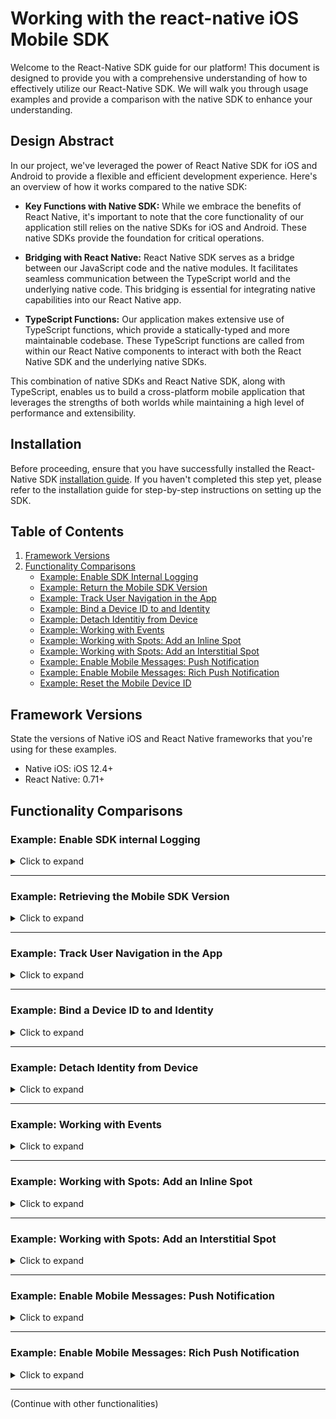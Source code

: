 # Working with the react-native iOS Mobile SDK

Welcome to the React-Native SDK guide for our platform! This document is designed to provide you with a comprehensive understanding of how to effectively utilize our React-Native SDK. We will walk you through usage examples and provide a comparison with the native SDK to enhance your understanding.

## Design Abstract
In our project, we've leveraged the power of React Native SDK for iOS and Android to provide a flexible and efficient development experience. Here's an overview of how it works compared to the native SDK:

 - **Key Functions with Native SDK:** 
While we embrace the benefits of React Native, it's important to note that the core functionality of our application still relies on the native SDKs for iOS and Android. These native SDKs provide the foundation for critical operations.

 - **Bridging with React Native:** 
React Native SDK serves as a bridge between our JavaScript code and the native modules. It facilitates seamless communication between the TypeScript world and the underlying native code. This bridging is essential for integrating native capabilities into our React Native app.

 - **TypeScript Functions:**
Our application makes extensive use of TypeScript functions, which provide a statically-typed and more maintainable codebase. These TypeScript functions are called from within our React Native components to interact with both the React Native SDK and the underlying native SDKs.

This combination of native SDKs and React Native SDK, along with TypeScript, enables us to build a cross-platform mobile application that leverages the strengths of both worlds while maintaining a high level of performance and extensibility.

## Installation

Before proceeding, ensure that you have successfully installed the React-Native SDK [installation guide](link-to-installation-guide). If you haven't completed this step yet, please refer to the installation guide for step-by-step instructions on setting up the SDK.


## Table of Contents
<a name="back-to-top"></a>
1. [Framework Versions](#framework-versions)
2. [Functionality Comparisons](#functionality-comparisons)
    - [Example: Enable SDK Internal Logging](#expand-enable-sdk-internal-logging)
    - [Example: Return the Mobile SDK Version](#expand-return-the-mobile-sdk-version)
    - [Example: Track User Navigation in the App](#expand-track-user-navigation-in-the-app)
    - [Example: Bind a Device ID to and Identity](#expand-bind-a-device-id-to-and-identity)
    - [Example: Detach Identitiy from Device](#expand-detach-identitiy-from-device)
    - [Example: Working with Events](#expand-working-with-events)
    - [Example: Working with Spots: Add an Inline Spot](#expand-working-with-spots-inline)
    - [Example: Working with Spots: Add an Interstitial Spot](#enable-mobile-messages-push-notification)
    - [Example: Enable Mobile Messages: Push Notification](#enable-mobile-messages-push-notification)
    - [Example: Enable Mobile Messages: Rich Push Notification](#enable-mobile-messages-rich-push-notification)
    - [Example: Reset the Mobile Device ID](#expand-reset-the-mobile-device-id)


## Framework Versions

State the versions of Native iOS and React Native frameworks that you're using for these examples.

- Native iOS: iOS 12.4+
- React Native: 0.71+

## Functionality Comparisons

### Example: Enable SDK internal Logging
<details><summary>Click to expand</summary>
<a name="expand-enable-sdk-internal-logging"></a>

This example illustrates how to set up SAS Collector and Logger in a Native iOS application. **Note: The setup for Native iOS and React Native iOS projects is the same for this functionality.** You will need to modify your `AppDelegate.h` and `AppDelegate.m` files.

#### Step 1: Update AppDelegate.h

In your `AppDelegate.h` file, you need to import the SASCollector header. 

```objective-c
// AppDelegate.h

// ... Your existing import statements
#import <UIKit/UIKit.h>

// NEWLY ADDED: Import SASCollector
#import <SASCollector/SASCollector.h>

// ... Rest of the file
```

#### Step 2: Update AppDelegate.m

In your `AppDelegate.m` file, you will need to import two headers: `SASCollector.h` and `SASLogger.h`.

```objective-c
// AppDelegate.mm

// ... Your existing import statements
#import <UIKit/UIKit.h>

// NEWLY ADDED: Import SASCollector and SASLogger
#import <SASCollector/SASCollector.h>
#import <SASCollector/SASLogger.h>

// ... Rest of the file
```

#### Step 3: Modify didFinishLaunchingWithOptions Method

Locate the `didFinishLaunchingWithOptions:` method in your `AppDelegate.m` and add the following line to set the SAS Logger level.

```objective-c
- (BOOL)application:(UIApplication *)application didFinishLaunchingWithOptions:(NSDictionary *)launchOptions {
    // ... Existing code

    // NEWLY ADDED: Set SAS Logger level
    [SASLogger setLevel:SASLoggerLevelError];

    // ... Existing code
    return YES;
}
```

[Back to Top](#back-to-top)
</details>



---

### Example: Retrieving the Mobile SDK Version

<details><summary>Click to expand</summary>
<a name="expand-return-the-mobile-sdk-version"></a>

This example provides guidance on how to obtain the SDK version in both native iOS using Objective-C and React Native iOS using TypeScript.

## Native iOS Objective-C

To retrieve the SDK version in native iOS using Objective-C, you can use the following method:

```objective-c
// Objective-C
+(NSString*)sdkVersion;
```

## React Native iOS TypeScript

To retrieve the SDK version in React Native using TypeScript, follow these steps:

1. Import the required modules and functions:

   ```typescript
   import React, { useState, useEffect } from 'react';
   import { View, Text, Platform } from 'react-native';
   import { getSdkVersion } from 'mobile-sdk-react-native';
   ```

2. Set up state in your component to store the SDK version:

   ```typescript
   const [sdkVersion, setSdkVersion] = useState<string>('');
   ```

3. Utilize the `useEffect` hook to fetch the SDK version and update the state:

   ```typescript
   useEffect(() => {
       getSdkVersion((version: string) => {
           setSdkVersion(version);
       });
   }, []);
   ```

4. Display the SDK version in your component's `return` statement:

   ```typescript
   return (
    <View style={{ flex: 1, justifyContent: 'center', alignItems: 'center' }}>
        <Text>{Platform.OS} SDK version: {sdkVersion}</Text>
    </View>
   );
   ```

5. As a reference, the `getSdkVersion` function is implemented in the `mobile-sdk-react-native.mm` file of our React Native SDK:

   ```objective-c
   RCT_EXPORT_METHOD(getSdkVersion:(RCTResponseSenderBlock)callback)
   {
      NSString* sdkVersion = [SASCollector sdkVersion];
      callback(@[sdkVersion]);
   }
   ```

6. Example Code: [sdkVersionExample.tsx](./sdkVersionExample.tsx)

[Back to Top](#back-to-top)
</details>


---

### Example: Track User Navigation in the App

<details><summary>Click to expand</summary>
<a name="expand-track-user-navigation-in-the-app"></a>

This example illustrates the process of using the `newPage` API from the React Native SDK to track user navigation within your app.

**Using the Native iOS SDK:**

```objective-c
[SASCollector newPage:@"outdoor/fishing/livebait"];
```

**Using React Native with TypeScript:**

Follow these steps to monitor user navigation within your app:

1. Import the necessary modules and functions:

   ```typescript
   import React from 'react';
   import { newPage } from 'mobile-sdk-react-native';
   ```

2. Trigger the `newPage` API within your component's `return` statement:

   ```typescript
   return (
      newPage('outdoor/fishing/livebait');
   );
   ```

3. As a reference, the `newPage` function is implemented in the `mobile-sdk-react-native.mm` file of our React Native SDK:

   ```objective-c
   RCT_EXPORT_METHOD(newPage:(NSString*)uri)
   {
      [SASCollector newPage:uri];
   }
   ```

3. Example Code: [newPageExample.tsx](./newPageExample.tsx)

[Back to Top](#back-to-top)   
</details>


---

### Example: Bind a Device ID to and Identity

<details><summary>Click to expand</summary>
<a name="expand-bind-a-device-id-to-and-identity"></a>

This example demonstrates how to use the `identity:withType:completion:` API from the React Native SDK to associate a user's identity with a device ID. This association is performed after the user signs in to your app, allowing you to uniquely identify the user. The `type` parameter specifies the type of identity (customer ID or login), while the `value` parameter holds the corresponding identifier. The supported identity types are `SASCOLLECTOR_IDENTITY_TYPE_CUSTOMER_ID` and `SASCOLLECTOR_IDENTITY_TYPE_LOGIN`, which are constants defined in `SASCollectorEvents.h`.

**Using the Native iOS SDK:**

Here's an example that uses `CUSTOMER_ID` as the identity:

```objective-c
[SASCollector
    identity:logonValue
    withType:SASCOLLECTOR_IDENTITY_TYPE_CUSTOMER_ID
    completion:^(bool completed) {
        NSLog(completed ? @"success" : @"failure");
    
        // Identity is now associated
        dispatch_async(dispatch_get_main_queue(), ^{
            // Perform tasks here that need to be on the main thread
        });
}];
```

**Using React Native with TypeScript:**

Follow these steps to retrieve the SDK version:

1. Import the required modules and functions:

   ```typescript
    import React, { useState } from 'react';
    import { View, Button, TextInput } from 'react-native';
    import { identity } from 'mobile-sdk-react-native';
   ```

2. Set up state in your component to hold the login type and user ID:

   ```typescript
    const [userId, setUserId] = React.useState<string>('');
    const loginType = 'IDENTITY_TYPE_CUSTOMER_ID';
    // const loginType = 'IDENTITY_TYPE_LOGIN_ID';
   ```

3. Create a handler function to trigger the `identity` function:

   ```typescript
   const handlePress = async () => {
    try {
        await identity(userId, loginType);
        console.log('Log-in Success');
    } catch (error) {
        console.log('Log-in Failure');
    }
   };
   ```

4. Include a button in your component's `return` statement:

   ```typescript
   return (
    <View style={{ flex: 1, justifyContent: 'center', alignItems: 'center' }}>
        <TextInput
            placeholder="Enter User ID"
            onChangeText={setUserId} // Capture and update the userId state
        />
      <Button title="Identity" onPress={handlePress} />
    </View>
   );
   ```

5. As a reference, the `identity` function is implemented in the `mobile-sdk-react-native.mm` file of our React Native SDK:

   ```objective-c
    RCT_EXPORT_METHOD(identity:(NSString*)value withType:(NSString*)type isSuccess:(RCTPromiseResolveBlock)successPromise isFailure:(RCTPromiseRejectBlock)failurePromise) {
        [SASCollector identity:value withType:type completion:^(BOOL success) {
            dispatch_async(dispatch_get_main_queue(), ^{
                if (success) {
                    successPromise([NSNumber numberWithBool:success]);
                } else {
                    failurePromise(@"Error", @"Identity failure", nil);
                }
            });

        }];
    }
   ```

6. Example Code: [identityExample.tsx](./identityExample.tsx)

[Back to Top](#back-to-top)
</details>


---

### Example: Detach Identity from Device

<details><summary>Click to expand</summary>
<a name="expand-detach-identitiy-from-device"></a>

Use the `detachIdentity` method to allow users to sign out from your app. This action:

- Disconnects the device from the user's current identity, stopping personalized push notifications.
- Generates new session and focus events.
  
**Using the Native iOS SDK:**

```objective-c
+(void)detachIdentity:(void(^)(bool))completionHandler
```

You can also suspend data collection and detach identity together using `shutdownAndDetachIdentity`. To reattach the device, use the `identity` method. To resume collection, call `[SASCollector initializeCollection];`.

**Using React Native with TypeScript:**

Follow these steps to retrieve the SDK version:

1. Import the required modules and functions:

   ```typescript
   import React, { useState } from 'react';
   import { View, Button } from 'react-native';
   import { detachIdentity } from 'mobile-sdk-react-native';
   ```

2. Create a handler function to trigger the `detachIdentity` function:

   ```typescript
   const handlePress = async () => {
    try {
        await detachIdentity();
        console.log('Log-out Success');
    } catch (error) {
        console.log('Log-out Failure');
    }
   };
   ```

3. Include a button in your component's `return` statement:

   ```typescript
   return (
    <View style={{ flex: 1, justifyContent: 'center', alignItems: 'center' }}>
      <Button title="Detach Identity" onPress={handlePress} />
    </View>
   );
   ```

4. As a reference, the `detachIdentity` function is implemented in the `mobile-sdk-react-native.mm` file of our React Native SDK:

   ```objective-c
    RCT_EXPORT_METHOD(detachIdentity:(RCTPromiseResolveBlock)successPromise isFailure:(RCTPromiseRejectBlock)failurePromise) {
        [SASCollector detachIdentity:^(BOOL success) {
            dispatch_async(dispatch_get_main_queue(), ^{
                if (success) {
                    successPromise([NSNumber numberWithBool:success]);
                } else {
                    failurePromise(@"Error", @"Identity detachh failure", [NSError new]);
                }
            });

        }];
    }
   ```
5. Example Code: [detachIdentityExample.tsx](./detachIdentityExample.tsx)

[Back to Top](#back-to-top)
</details>


---

### Example: Working with Events

<details><summary>Click to expand</summary>
<a name="expand-working-with-events"></a>

When working with events, utilize the `addAppEvent` API to send customized event data to the mobile SDK. This API involves:

- An event identifier (mobile event key) that aligns with your SAS Customer Intelligence 360 configuration.
- Optional metadata in the form of name-value pairs within a dictionary.

**Using the Native iOS SDK:**

To send events in native iOS, use the following method:

```objective-c
+(void)addAppEvent:(NSString*)eventName data:(NSDictionary *)data;
```

Example usage:

```objective-c
[SASCollector addAppEvent:@"myEventId"
      data:@{@"myAttributeName":@"myAttributeValue"}];
```

You can omit metadata using:

```objective-c
[SASCollector addAppEvent:@"myEvent" data:nil];
```

**Using React Native with TypeScript:**

Follow these steps:

1. Import necessary modules and functions:

   ```typescript
   import React, { useState } from 'react';
   import { View, TextInput, Button } from 'react-native';
   import { addAppEvent } from 'mobile-sdk-react-native';
   ```

2. Set up state to hold custom event data:

   ```typescript
   const [customEventKey, setCustomEventKey] = React.useState<string>('');
   ```

3. Include a TextInput and Button to submit `addAppEvent`:

   ```typescript
   return (
     <View style={{ flex: 1, justifyContent: 'center', alignItems: 'center' }}>
        <TextInput
            placeholder="Submit Custom Event"
            onChangeText={setCustomEventKey} // Capture and update the CustomEventKey state
        />
       <Button title="Submit Custom Event" onPress={
           () => {
               addAppEvent(customEventKey, null);
            }
        } />
     </View>
   );
   ```

5. As a reference, the `addAppEvent` function is implemented in the `mobile-sdk-react-native.mm` file of our React Native SDK:

   ```objective-c
    RCT_EXPORT_METHOD(addAppEvent: (NSString*)eventKey data:(NSDictionary*)data){
        [SASCollector addAppEvent:eventKey data:data];
    }
   ```

6. Example Code: [addAppEventExample.tsx](./addAppEventExample.tsx)

[Back to Top](#back-to-top)
</details>


---
### Example: Working with Spots: Add an Inline Spot

<details><summary>Click to expand</summary>
<a name="expand-working-with-spots-inline"></a>

When define `Inline` spot in a React Native project, there's no need to define the view within the app's ViewController. This aspect is seamlessly managed by pre-built functions available in our React Native SDK, located in `ios\views`, `src\InlineAdView.tsx`, `Constants.m`. 

For better comparison, the corresponding example in our native iOS SDK uses UIKit with Objective-C.

**Using the Native iOS SDK:**

To define spot in native iOS via UIKit, use the following method:

1. in .h file, import UIKit and SASCollector and conform SASIA_AdDelegate protocol in the ViewContorller
    ```objective-c
    #import <UIKit/UIKit.h>
    #import <SASCollector/SASCollector.h>
    @interface ViewController : UIViewController <SASIA_AdDelegate>
    @end
    ```

2. in .m file, with the viewDidLoad method
    - initialize SASCollectorUIAdView, 
    - define SpotID
    - add to View and load the Spot:
    ```objective-c
    SASCollectorUIAdView *myAd1 = [[SASCollectorUIAdView alloc] initWithFrame:CGRectMake(25, 25, 400, 300)];

    myAd1.delegate = self; 
    myAd1.spotID = @"snzrle_native_spot";
    
    [self.view addSubview:myAd1];
    [myAd1 load];
    ```

**Using React Native with TypeScript:**

Follow these steps:

1. Import necessary modules and functions:

   ```typescript
   import React, { useEffect } from 'react';
   import { View, NativeEventEmitter } from 'react-native';
   import { InlineAdView, AdDelegateEvent, Constants } from 'mobile-sdk-react-native';
   ```

2. Set up iOS messaging event that handle by NativeEventEmitter:

   ```typescript
   let iOSMessagingEvent: NativeEventEmitter;
    if (Platform.OS === 'ios') {
      iOSMessagingEvent = new NativeEventEmitter(AdDelegateEvent);
    }
   ```

3. Utilize the `useEffect` to listen `Inline Ad view is loaded` or `returned default content` (optional):
   ```typescript
    useEffect(() => {
      if (Platform.OS === 'ios') {
        const adLoadedListener = iOSMessagingEvent.addListener(Constants.AD_LOADED, (event: Event) => {
          if (event === Constants.TYPE_INLINE_AD) {
            console.log('Inline Ad view is loaded.');
          }
        });

        const adDefaultLoadedListener = iOSMessagingEvent.addListener(Constants.AD_DEFAULT_LOADED, (event: Event) => {
          if (event === Constants.TYPE_INLINE_AD) {
            console.log('Inline Ad view returned default content.');
          }
        });

        return () => {
          adLoadedListener.remove();
          adDefaultLoadedListener.remove();
        };
      }
    }, []);
    ```
4. Include a `spotId` in `InlineAdView` for display content:

   ```typescript
   return (
     <View style={{ flex: 1, justifyContent: 'center', alignItems: 'center' }}>
        <InlineAdView
            spotId="snzrle_app_spot" //the mobile spot id defined in your tenant
            style={{ height: 250, width:300, margin: 25}}
        />
     </View>
   );
   ```

5. As a reference, working with the InlineAdView spot involves three components:

   - Bridging: 
      - ios/[views/InlineAdViewManager.m](./views/InlineAdViewManager.m)
      - ios/[views/InlineAdView.m](./views/InlineAdView.m)
   - Managing events:
      - ios/[views/AdDeledgateEvent.m](./views/AdDelegateEvent.m)
      - ios/[Constants.m](./Constants.m)
   - UIManager:
      - src/[views/InlineAdView.tsx](./views/InlineAdView.tsx) 

6. Example Code: [addInlineAdViewExample.tsx](./addInlineAdViewExample.tsx)

[Back to Top](#back-to-top)
</details>

---
### Example: Working with Spots: Add an Interstitial Spot

<details><summary>Click to expand</summary>
<a name="expand-working-with-spots-interstitials"></a>

When utilizing the `Interstitial` spot in a React Native project, it should be initilized during the screen display and similar to Inline Spot which require the spotID.

**Using the Native iOS SDK:**

To define spot in native iOS, use the following method:

1. Initial the interstitial ad spot on screen load:
    ```objective-c
    self.interstitialAd = [[SASCollectorInterstitialAd alloc] init];
    ```

2. define the interstitial spot with spotID:
    ```objective-c
    self.interstitialAd.spotID = @"MySpotID";
    self.MyInterstitialAd1.delegate = self;
    [self.MyInterstitialAd1 load];
    ```

**Using React Native with TypeScript:**

Follow these steps:

1. Import necessary modules and functions:

   ```typescript
   import React, { useEffect } from 'react';
   import { View, NativeEventEmitter } from 'react-native';
   import { InterstitialAdView, AdDelegateEvent, Constants } from 'mobile-sdk-react-native';
   ```

2. Set up iOS messaging event that handle by NativeEventEmitter:

   ```typescript
   let iOSMessagingEvent: NativeEventEmitter;
    if (Platform.OS === 'ios') {
      iOSMessagingEvent = new NativeEventEmitter(AdDelegateEvent);
    }
   ```

3. Utilize the `useEffect` to listen `Interstitial Ad view is loaded` or `returned default content` (optional):
   ```typescript
    useEffect(() => {
      if (Platform.OS === 'ios') {
        const adLoadedListener = iOSMessagingEvent.addListener(Constants.AD_LOADED, (event: Event) => {
          if (event === Constants.TYPE_INTERSTITIAL_AD) {
            console.log('Interstitial Ad view is loaded.');
          }
        });

        const adDefaultLoadedListener = iOSMessagingEvent.addListener(Constants.AD_DEFAULT_LOADED, (event: Event) => {
          if (event === Constants.TYPE_INTERSTITIAL_AD) {
            console.log('Interstitial Ad view returned default content.');
          }
        });

        return () => {
          adLoadedListener.remove();
          adDefaultLoadedListener.remove();
        };
      }
    }, []);
    ```
4. Include a `spotId` in `InterstitialAdView` for display content:

   ```typescript
   return (
     <View style={{ flex: 1, justifyContent: 'center', alignItems: 'center' }}>
        <InterstitialAdView
            spotId="snzrle_app_interstitial" //the mobile spot id defined in your tenant
        />
        <Text>Page to load Interstitial Spot.</Text>
     </View>
   );
   ```

5. As a reference, working with the InterstitialAdView spot involves three components:

   - Bridging: 
      - ios/[views/InterstitialAdViewController.m](./views/InterstitialAdViewController.m)
      - ios/[views/InterstitialAdViewManager.m](./views/InterstitialAdViewManager.m)
      - ios/[views/InterstitialAdView.m](./views/InterstitialAdView.m)
   - Managing events:
      - ios/[views/AdDeledgateEvent.m](./views/AdDelegateEvent.m)
      - ios/[Constants.m](./Constants.m)
   - UIManager:
      - src/[views/InterstitialAdView.tsx](./views/InterstitialAdView.tsx) 

6. Example Code: [addInterstitialAdViewExample.tsx](./addInterstitialAdViewExample.tsx)

[Back to Top](#back-to-top)
</details>

---
### Example: Enable Mobile Messages: Push Notification

<details><summary>Click to expand</summary>
<a name="enable-mobile-messages-push-notification"></a>

## Prerequisites
- Generate APNS authentication key
- Set up Push Notification and Background capability in XCode


## Enable iOS application with Push Notification via SAS SDK

### AppDelegate.h Configuration

Replace the content in `AppDelegate.h` with the following code:

   ```objective-c
   #import <React/RCTBridgeDelegate.h>
   #import <UIKit/UIKit.h>
   #import <UserNotifications/UserNotifications.h>
   #import <React/RCTBridge.h>
   #import <React/RCTEventDispatcher.h>
   #import <SASCollector/SASCollector.h>

   @interface AppDelegate : UIResponder <UIApplicationDelegate, UNUserNotificationCenterDelegate, RCTBridgeDelegate, SASMobileMessagingDelegate2>
   @property (nonatomic, strong) UIWindow *window;
   @end
   ```

### AppDelegate.m Configuration

1. **Add Imports**

   Add these imports for SAS CI360 SDK:

   ```objective-c
   #import <SASCollector/SASCollector.h>
   #import <SASCollector/SASLogger.h>
   #import <mobile-sdk-react-native/SASMobileMessagingEvent.h>
   ```

2. **Initialize Logger and Request Authorization**

   In the `didFinishLaunchingWithOptions` method, add `currentNotificationCenter` with Authorization code for asking permission to use Push Notificaiton in user's iPhone:

   ```objective-c
   [SASLogger setLevel:SASLoggerLevelAll];

   if (@available(iOS 10.0, *)) {
      UNUserNotificationCenter.currentNotificationCenter.delegate = self;
      [UNUserNotificationCenter.currentNotificationCenter requestAuthorizationWithOptions:(UNAuthorizationOptionSound | UNAuthorizationOptionAlert | UNAuthorizationOptionBadge) completionHandler:^(BOOL granted, NSError * _Nullable error) {
         if (error != nil) {
            [SASLogger error:error.localizedDescription];
            return;
         }
         dispatch_async(dispatch_get_main_queue(), ^{
            [application registerForRemoteNotifications];
         });
      }];
   }

   [SASCollector setMobileMessagingDelegate2:self];
   ```

3. **Register for Remote Notifications**

   Add the `didRegisterForRemoteNotificationsWithDeviceToken` and `didReceiveRemoteNotification` methods to the application with SASCollector function, for register device token and push notification handler:

   ```objective-c
   -(void)application:(UIApplication *)application didRegisterForRemoteNotificationsWithDeviceToken:(NSData *)deviceToken {
      [SASCollector registerForMobileMessages:deviceToken completionHandler:^{
         [SASLogger info:@"Registering for remote notifications is successful"];
      } failureHandler:^{
         [SASLogger info:@"Registering for remote notifications failed"];
      }];
   }

   -(void)application:(UIApplication *)application didReceiveRemoteNotification:(NSDictionary *)userInfo fetchCompletionHandler:(void (^)(UIBackgroundFetchResult))completionHandler {
      [SASCollector handleMobileMessage:userInfo withApplication:application];
      completionHandler(UIBackgroundFetchResultNoData);
   }
   ```

4. **Handle Notification Response**

   Add `didReceiveNotificationResponse` method:

   ```objective-c
   -(void)userNotificationCenter:(UNUserNotificationCenter *)center didReceiveNotificationResponse:(UNNotificationResponse *)response withCompletionHandler:(void (^)())completionHandler {
      [SASCollector handleMobileMessage:response.notification.request.content.userInfo withApplication:UIApplication.sharedApplication];
      completionHandler();
   }
   ```

5. **Add support functions for SAS**

   To handle Push Notification Action Link:
   ```objective-c
   -(NSDictionary*)getActionLinkFromMobileMessage:
      (NSDictionary *)notificationInfo {
         if (notificationInfo == nil) {
            return nil;
         }
         NSDictionary *aps = notificationInfo[@"aps"];
         NSDictionary *mobileMessageDictionary =
         aps[@"MobileMessage"];

         if (mobileMessageDictionary == nil) {
            return nil;
         }
         if (![mobileMessageDictionary[@"template"]
            isEqualToString:@"creative.pushNotification"]) {
            return nil;
      }
      NSArray *actions = mobileMessageDictionary[@"actions"];
      NSString *link = actions[0][@"link"];
      if (link == nil) {
         return nil;
      }
      return @{@"notificationWithLink": link};
   }
   ```

   To handle the user action when Push Notification / In-App Message received:
   ```objective-c
   #pragma mark SASMobileMessagingDelegate2
   -(void)actionWithLink:(NSString * _Nonnull)link
   type:(SASMobileMessageType)type {
   NSMutableString* msgType = [NSMutableString
      stringWithString:@""];
   if (type == SASMobileMessageTypePushNotification) {
      msgType = [NSMutableString
         stringWithString:@"PushNotification"];
   } else if (type == SASMobileMessageTypeInAppMessage) {
      msgType = [NSMutableString
         stringWithString:@"InAppMsg"];
   }
   NSDictionary *args = @{@"type": msgType,
   @"link": link};
   [SASMobileMessagingEvent
      emitMessageOpenedWithPayload:args];
   }
   -(void)messageDismissed {
   [SASMobileMessagingEvent emitMessageDismissed];
   }
   ```

6. **To enable Rich Push Notification**

   Please refere to [Enable Mobile Messages: Rich Push Notification](#enable-mobile-messages-rich-push-notification) section.


7. **Enable Push Notification in React Native App**
    After apply iOS configuration via XCode, we can now able to add React Native

   ### Step 1: Import Required Modules
   ```typescript
   import { NativeEventEmitter, DeviceEventEmitter, Platform } from 'react-native';
   ```

   ### Step 2: Initialize Mobile Messaging Event for iOS
   ```typescript
   let iOSMessagingEvent;
   if (SASMobileMessagingEvent != null) {
   iOSMessagingEvent = new NativeEventEmitter(SASMobileMessagingEvent);
   }
   ```

   ### Step 3: Add Event Listeners
   Add the following code to ensure that event listeners are in place to handle both push notifications and in-app messages.
   ```typescript
   React.useEffect(() => {
   if (Platform.OS === 'ios') {
      iOSMessagingEvent.addListener(Constants.MESSAGE_OPENED, (data) => {
         console.log('data: ' + data);
         console.log('message type: ' + data.type + ' link is: ' + data.link);
         const msg = (data.type === 'InAppMsg' ? 'User got in-app msg with link:' + data.link : 'User got push notification with link:' + data.link);
      });

      iOSMessagingEvent.addListener(Constants.MESSAGE_DISMISSED, () => {
         console.log('User dismissed message');
      });
   }
   }, []);
   ```

   ### Step 4: Cleanup
   Make sure to remove all listeners when the component unmounts.
   ```typescript
   return () => {
      DeviceEventEmitter.removeAllListeners();
      if (SASMobileMessagingEvent) {
         iOSMessagingEvent.removeAllListeners(SASMobileMessagingEvent);
      }
   };
   ```

[Back to Top](#back-to-top)
</details>

---
### Example: Enable Mobile Messages: Rich Push Notification

<details><summary>Click to expand</summary>
<a name="enable-mobile-messages-rich-push-notification"></a>

### Step 1: Create Notification Service Extension

   1. Open your project in Xcode.
   2. Go to `File` -> `New` -> `Target`.
   3. Choose `Notification Service Extension` and click `Next`.
   4. Enter the name for your new target and click `Finish`.
 

### Step 2: Update NotificationService.m

   After the target is created, two new files are added: `NotificationService.h` and `NotificationService.m`. Replace the `didReceiveNotificationRequest` method in `NotificationService.m` with the following code:

   ```objective-c
   -(void)didReceiveNotificationRequest:(UNNotificationRequest
      *)request withContentHandler:(void
      (^)(UNNotificationContent * _Nonnull))contentHandler {
         self.contentHandler = contentHandler;
         self.bestAttemptContent = [request.content mutableCopy];
         NSDictionary *notificationData =
         (NSDictionary*)request.content.userInfo[@"data"];
         if (notificationData == nil) {
            return;
         }
         NSString *urlStr = (NSString*)[notificationData
         objectForKey:@"attachment-url"];
         if (urlStr == nil) {
            return;
         }
         NSURL *fileUrl = [NSURL URLWithString:urlStr];
         if (fileUrl == nil) {
            return;
         }
         NSURLSessionDownloadTask *downloadTask =
         [NSURLSession.sharedSession
            downloadTaskWithURL:fileUrl
            completionHandler:^(NSURL * _Nullable location,
                  NSURLResponse * _Nullable response,
                  NSError * _Nullable error) {
                  if (location != nil && error == nil) {
                     NSString *tempDir = NSTemporaryDirectory();
                     NSString *suggestedName = [response
                     suggestedFilename];
                     if (suggestedName != nil) {
                        NSString *fileName = [NSString
                           stringWithFormat:@"file://%@%@", tempDir, suggestedName];
                        NSString *tempFileName = [fileName
                           stringByReplacingOccurrencesOfString:@" " withString:@"_"];
                        NSURL *tempUrl = [NSURL
                           URLWithString:tempFileName];
                        NSError *removeFileError;

                        if ([NSFileManager.defaultManager
                           fileExistsAtPath:tempUrl.path] &&
                           [NSFileManager.defaultManager
                              isDeletableFileAtPath:tempUrl.path]) {
                              [NSFileManager.defaultManager
                              removeItemAtPath:tempUrl.path error:&removeFileError];
                     }
                     if (removeFileError != nil) return;

                     NSError *moveFileError;
                     [NSFileManager.defaultManager
                     moveItemAtURL:location toURL:tempUrl error:&moveFileError];
                     if (moveFileError != nil) return;

                     NSError *attachmentError;
                     UNNotificationAttachment *attachment =
                     [UNNotificationAttachment
                     attachmentWithIdentifier:@"ci360content" URL:tempUrl
                     options:nil error:&attachmentError];
                     self.bestAttemptContent.attachments =
                     @[attachment];
                     if (attachmentError != nil) return;
                  }
            }
            self.contentHandler(self.bestAttemptContent);
         }];
         [downloadTask resume];
      }
   ```

   This will enable rich push notifications for your iOS React Native application. The guide now includes the configuration for `AppDelegate.h`, `AppDelegate.m`, and rich push notifications.

[Back to Top](#back-to-top)
</details>

---
(Continue with other functionalities)

